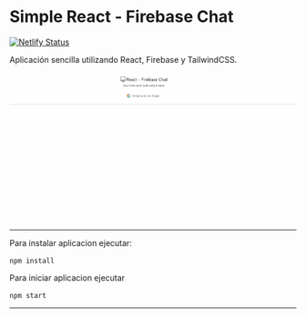 # Simple React - Firebase Chat

[![Netlify Status](https://api.netlify.com/api/v1/badges/21c2ce50-bb15-41d2-a513-97fcedc2280f/deploy-status)](https://app.netlify.com/sites/simple-react-firebase-chat/deploys)

Aplicación sencilla utilizando React, Firebase y TailwindCSS.

![Demo de pagina](./demo.gif)

------

Para instalar aplicacion ejecutar:

```
npm install
```

Para iniciar aplicacion ejecutar

```
npm start
```

------


